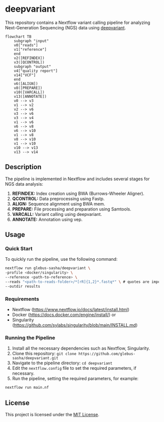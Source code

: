# deepvariant

This repository contains a Nextflow variant calling pipeline for analyzing Next-Generation Sequencing (NGS) data using [deepvariant](https://github.com/google/deepvariant).

```mermaid
flowchart TB
    subgraph "input"
    v0["reads"]
    v1["reference"]
    end
    v2([REFINDEX])
    v3([QCONTROL])
    subgraph "output"
    v4["quality report"]
    v14["VCF"]
    end
    v6([ALIGN])
    v8([PREPARE])
    v10([VARCALL])
    v13([ANNOTATE])
    v0 --> v3
    v1 --> v2
    v2 --> v6
    v3 --> v6
    v3 --> v4
    v1 --> v6
    v6 --> v8
    v6 --> v10
    v1 --> v8
    v8 --> v10
    v1 --> v10
    v10 --> v13
    v13 --> v14
```

## Description

The pipeline is implemented in Nextflow and includes several stages for NGS data analysis:

1. **REFINDEX:** Index creation using BWA (Burrows-Wheeler Aligner).
2. **QCONTROL:** Data preprocessing using Fastp.
3. **ALIGN:** Sequence alignment using BWA mem.
4. **PREPARE:** File processing and preparation using Samtools.
5. **VARCALL:** Variant calling using deepvariant.
6. **ANNOTATE:** Annotation using vep.

## Usage

### Quick Start

To quickly run the pipeline, use the following command:

```bash
nextflow run glebus-sasha/deepvariant \
-profile <docker/singularity> \
--reference <path-to-reference> \
--reads "<path-to-reads-folder>/*[rR]{1,2}*.fastq*" \ # quotes are important
--outdir results
```

### Requirements

- Nextflow (https://www.nextflow.io/docs/latest/install.html)
- Docker (https://docs.docker.com/engine/install/) or
- Singularity (https://github.com/sylabs/singularity/blob/main/INSTALL.md)

### Running the Pipeline

1. Install all the necessary dependencies such as Nextflow, Singularity.
3. Clone this repository: `git clone https://github.com/glebus-sasha/deepvariant.git`
4. Navigate to the pipeline directory: `cd deepvariant`
5. Edit the `nextflow.config` file to set the required parameters, if necessary.
6. Run the pipeline, setting the required parameters, for example:

```bash
nextflow run main.nf
```

## License

This project is licensed under the [MIT License](LICENSE).
